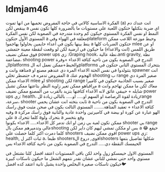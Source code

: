 # ldmjam46
الفكرة الاساسية كالاتي في حاجة المفروض تحميها من انها تموت (a) 
انت عندك دم بينقص لكن a اي ضربة بتكتلها
حتكون اللعبة علي مستويات ما بالضرورة كلها تكون نفس النمط او نفس الفكرة
المستوي حيكون كم وحدة متدرجة في الصعوبة لكن نفس الفكرة
المستوى الأول
حتكون a معلقة في الهواء وفيplateform وحيط موزعة اللاعب ممكن ينط بينها 
بكون في اعداء حايمين بحاولوا يهاجموا a
حتكون  الضربات كلها mlee او عن طريق اللمس (انت والاعداء) 
ما حيكون في ارضية لكن لو وقعت لنقطة معينة  حتمشي فوق
 ممكن نضيف power ups  زي :Graping hook، نطة عالية،anti gravity, نطة مضاعفة، shooting power
التدرج في الصعوبة بكون من ناحية كثافة الاعداء +وفرة الplatforms والحيط+ممكن نعمل انه الplatforms بتتحرك 
المستوي التاني
حتكون  في متاهة وانت وa بتتولدوا في نفس الحتة
الاعداء المرة دي عندهم مصنع او spawner انت المفروض تدمره ف حتضطر تخلي a
الهجوم عنك shooting ب range صغير المرة دي
الاعداء ممكن mlee او shooting لكن range صغير بسبب الجاذبية 
حيكون في كاميرا مراقباهو ممكن تغير زاوية النظر بتاعتها 
ممكن تشيل a معاك لكن ما ممكن تهاجم وانت شايله + حيبقي عائق لانه الأعداء كثافتها بتزيد بالقرب من المصنع
 ممكن نضيف power ups  زي:  health، زيادة لقوة الرصاصة او السهم او..... او..... بالتالي زيادة للrange ،سرعة، shooter ثابت بتخته انت عشان يحمي a
التدرج في الصعوبة بكون من ناحية كثافة الاعداء  + تعقيد المتاهة........
المستوي التالت 
بكون في صحن مثبت فوق راسك وفيه a الهو عبارة عن كورة او بيضة
في كاميرتين واحدة عادية والتانية فوق راسك مركزة علي a
كلما تتحرك aبتحرك ولو a وقع بتخسر  
ممكن تكون لعبة بي زمن او انك تدمر كل الاعداء..... 
الاعداء بكونوا shooter بي range عالي وتدميرهم ممكن بالshooting بس او مككن تمشي ليهم كان داير لكن a حيقع 😂
كلما دمرت اكتر كلما حصلت علي shooters اقوي
ممكن نضيف power ups  زي: health, ثبات اكتر ل a، طبعا shootersاقوي, دروع 
الshooters شكلها تفاصيل بتمها الحيمسك النقطة دي..... 
التدرج في الصعوبة بكون من ناحية كثافة الاعداء بس

المستوي الاول حيمسكو زول واحد لكن باقي المستويات اعتقد افضل كلنا نشتغل في مستوي واحد حتي نمشي للتاني عشان نقدر نتمهم 
الشغل ما حيكون تاسكات كبيرة حيكون تاسكات صغيرة البخلص واحدة يشيل تانية اعتقد كده افضل🐦
